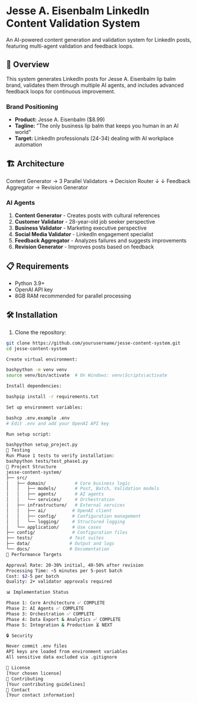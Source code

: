 # Jesse A. Eisenbalm LinkedIn Content Validation System

An AI-powered content generation and validation system for LinkedIn posts, featuring multi-agent validation and feedback loops.

## 🎯 Overview

This system generates LinkedIn posts for Jesse A. Eisenbalm lip balm brand, validates them through multiple AI agents, and includes advanced feedback loops for continuous improvement.

### Brand Positioning
- **Product:** Jesse A. Eisenbalm ($8.99)
- **Tagline:** "The only business lip balm that keeps you human in an AI world"
- **Target:** LinkedIn professionals (24-34) dealing with AI workplace automation

## 🏗️ Architecture
Content Generator → 3 Parallel Validators → Decision Router
↓                       ↓
Feedback Aggregator → Revision Generator

### AI Agents
1. **Content Generator** - Creates posts with cultural references
2. **Customer Validator** - 28-year-old job seeker perspective
3. **Business Validator** - Marketing executive perspective
4. **Social Media Validator** - LinkedIn engagement specialist
5. **Feedback Aggregator** - Analyzes failures and suggests improvements
6. **Revision Generator** - Improves posts based on feedback

## 📋 Requirements

- Python 3.9+
- OpenAI API key
- 8GB RAM recommended for parallel processing

## 🛠️ Installation

1. Clone the repository:
```bash
git clone https://github.com/yourusername/jesse-content-system.git
cd jesse-content-system

Create virtual environment:

bashpython -m venv venv
source venv/bin/activate  # On Windows: venv\Scripts\activate

Install dependencies:

bashpip install -r requirements.txt

Set up environment variables:

bashcp .env.example .env
# Edit .env and add your OpenAI API key

Run setup script:

bashpython setup_project.py
🧪 Testing
Run Phase 1 tests to verify installation:
bashpython tests/test_phase1.py
📁 Project Structure
jesse-content-system/
├── src/
│   ├── domain/           # Core business logic
│   │   ├── models/       # Post, Batch, Validation models
│   │   ├── agents/       # AI agents
│   │   └── services/     # Orchestration
│   ├── infrastructure/   # External services
│   │   ├── ai/          # OpenAI client
│   │   ├── config/      # Configuration management
│   │   └── logging/     # Structured logging
│   └── application/     # Use cases
├── config/              # Configuration files
├── tests/              # Test suites
├── data/               # Output and logs
└── docs/               # Documentation
🎯 Performance Targets

Approval Rate: 20-30% initial, 40-50% after revision
Processing Time: <5 minutes per 5-post batch
Cost: $2-5 per batch
Quality: 2+ validator approvals required

📊 Implementation Status

Phase 1: Core Architecture ✅ COMPLETE
Phase 2: AI Agents ✅ COMPLETE  
Phase 3: Orchestration ✅ COMPLETE
Phase 4: Data Export & Analytics ✅ COMPLETE
Phase 5: Integration & Production ⏳ NEXT

🔒 Security

Never commit .env files
API keys are loaded from environment variables
All sensitive data excluded via .gitignore

📝 License
[Your chosen license]
👥 Contributing
[Your contributing guidelines]
📧 Contact
[Your contact information]
